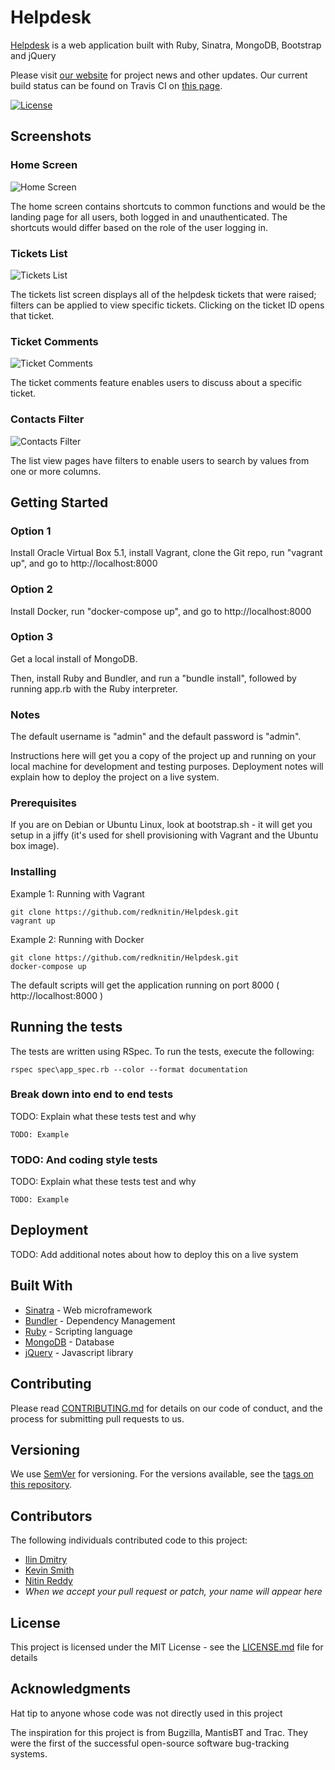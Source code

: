 # Helpdesk

[Helpdesk](https://redknitin.github.io/Helpdesk/) is a web application built with Ruby, Sinatra, MongoDB, Bootstrap and jQuery

Please visit [our website](https://redknitin.github.io/Helpdesk/) for project news and other updates. Our current build status can be found on Travis CI on [this page](https://travis-ci.org/redknitin/Helpdesk).

[![License](https://img.shields.io/badge/license-MIT-green.svg)](https://github.com/redknitin/Helpdesk/blob/master/LICENSE)

## Screenshots

### Home Screen

![Home Screen](https://raw.githubusercontent.com/redknitin/Helpdesk/master/docs/img/scr-home-01.png)

The home screen contains shortcuts to common functions and would be the landing page for all users, both logged in and unauthenticated. The shortcuts would differ based on the role of the user logging in.

### Tickets List

![Tickets List](https://raw.githubusercontent.com/redknitin/Helpdesk/master/docs/img/scr-ticketlist-01.png)

The tickets list screen displays all of the helpdesk tickets that were raised; filters can be applied to view specific tickets. Clicking on the ticket ID opens that ticket.

### Ticket Comments

![Ticket Comments](https://raw.githubusercontent.com/redknitin/Helpdesk/master/docs/img/scr-ticketcomments-01.png)

The ticket comments feature enables users to discuss about a specific ticket.

### Contacts Filter

![Contacts Filter](https://raw.githubusercontent.com/redknitin/Helpdesk/master/docs/img/scr-contactfilter-01.png)

The list view pages have filters to enable users to search by values from one or more columns.


## Getting Started

### Option 1

Install Oracle Virtual Box 5.1, install Vagrant, clone the Git repo, run "vagrant up", and go to http://localhost:8000

### Option 2

Install Docker, run "docker-compose up", and go to http://localhost:8000

### Option 3

Get a local install of MongoDB.

Then, install Ruby and Bundler, and run a "bundle install", followed by running app.rb with the Ruby interpreter.

### Notes

The default username is "admin" and the default password is "admin".

Instructions here will get you a copy of the project up and running on your local machine for development and testing purposes. Deployment notes will explain how to deploy the project on a live system.

### Prerequisites

If you are on Debian or Ubuntu Linux, look at bootstrap.sh - it will get you setup in a jiffy (it's used for shell provisioning with Vagrant and the Ubuntu box image).


### Installing

Example 1: Running with Vagrant

```
git clone https://github.com/redknitin/Helpdesk.git
vagrant up
```

Example 2: Running with Docker

```
git clone https://github.com/redknitin/Helpdesk.git
docker-compose up
```

The default scripts will get the application running on port 8000 ( http://localhost:8000 )

## Running the tests

The tests are written using RSpec. To run the tests, execute the following:

```
rspec spec\app_spec.rb --color --format documentation
```

### Break down into end to end tests

TODO: Explain what these tests test and why

```
TODO: Example
```

### TODO: And coding style tests

TODO: Explain what these tests test and why

```
TODO: Example
```

## Deployment

TODO: Add additional notes about how to deploy this on a live system

## Built With

* [Sinatra](https://github.com/sinatra/sinatra) - Web microframework
* [Bundler](https://bundler.io/) - Dependency Management
* [Ruby](https://github.com/ruby/ruby) - Scripting language
* [MongoDB](https://www.mongodb.com/) - Database
* [jQuery](https://jquery.com/) - Javascript library

## Contributing

Please read [CONTRIBUTING.md](https://github.com/redknitin/Helpdesk/blob/master/CONTRIBUTING.md) for details on our code of conduct, and the process for submitting pull requests to us.

## Versioning

We use [SemVer](http://semver.org/) for versioning. For the versions available, see the [tags on this repository](https://github.com/redknitin/Helpdesk/tags). 

## Contributors

The following individuals contributed code to this project:

* [Ilin Dmitry](https://github.com/IlinDmitry)
* [Kevin Smith](https://github.com/kvsm)
* [Nitin Reddy](https://github.com/redknitin)
* _When we accept your pull request or patch, your name will appear here_

## License

This project is licensed under the MIT License - see the [LICENSE.md](LICENSE.md) file for details

## Acknowledgments

Hat tip to anyone whose code was not directly used in this project

The inspiration for this project is from Bugzilla, MantisBT and Trac. They were the first of the successful open-source software bug-tracking systems.
